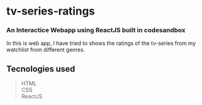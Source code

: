 # tv-series-ratings

### An Interactice Webapp using ReactJS built in codesandbox



In this is web app, I have tried to shows the ratings of the tv-series from my watchlist from different genres.

## Tecnologies used
> HTML  
> CSS  
> ReactJS
